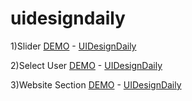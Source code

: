 # uidesigndaily

1)Slider
[DEMO](http://enesyuksel.com/uidesigndaily/slider/) - [UIDesignDaily](https://www.uidesigndaily.com/posts/figma-slider-carousel-day-1476)

2)Select User
[DEMO](http://enesyuksel.com/uidesigndaily/select-user) - [UIDesignDaily](https://www.uidesigndaily.com/posts/sketch-select-user-users-card-dark-theme-game-day-1259)

3)Website Section
[DEMO](http://enesyuksel.com/uidesigndaily/website-section/) - [UIDesignDaily](https://www.uidesigndaily.com/posts/figma-website-section-articles-card-day-1425)
